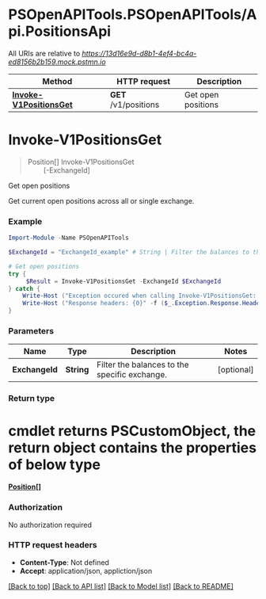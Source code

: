 # PSOpenAPITools.PSOpenAPITools/Api.PositionsApi

All URIs are relative to *https://13d16e9d-d8b1-4ef4-bc4a-ed8156b2b159.mock.pstmn.io*

Method | HTTP request | Description
------------- | ------------- | -------------
[**Invoke-V1PositionsGet**](PositionsApi.md#Invoke-V1PositionsGet) | **GET** /v1/positions | Get open positions


<a name="Invoke-V1PositionsGet"></a>
# **Invoke-V1PositionsGet**
> Position[] Invoke-V1PositionsGet<br>
> &nbsp;&nbsp;&nbsp;&nbsp;&nbsp;&nbsp;&nbsp;&nbsp;[-ExchangeId] <String><br>

Get open positions

Get current open positions across all or single exchange.

### Example
```powershell
Import-Module -Name PSOpenAPITools

$ExchangeId = "ExchangeId_example" # String | Filter the balances to the specific exchange. (optional)

# Get open positions
try {
     $Result = Invoke-V1PositionsGet -ExchangeId $ExchangeId
} catch {
    Write-Host ("Exception occured when calling Invoke-V1PositionsGet: {0}" -f ($_.ErrorDetails | ConvertFrom-Json))
    Write-Host ("Response headers: {0}" -f ($_.Exception.Response.Headers | ConvertTo-Json))
}
```

### Parameters

Name | Type | Description  | Notes
------------- | ------------- | ------------- | -------------
 **ExchangeId** | **String**| Filter the balances to the specific exchange. | [optional] 

### Return type
# cmdlet returns PSCustomObject, the return object contains the properties of below type
[**Position[]**](Position.md)

### Authorization

No authorization required

### HTTP request headers

 - **Content-Type**: Not defined
 - **Accept**: application/json, appliction/json

[[Back to top]](#) [[Back to API list]](../README.md#documentation-for-api-endpoints) [[Back to Model list]](../README.md#documentation-for-models) [[Back to README]](../README.md)

